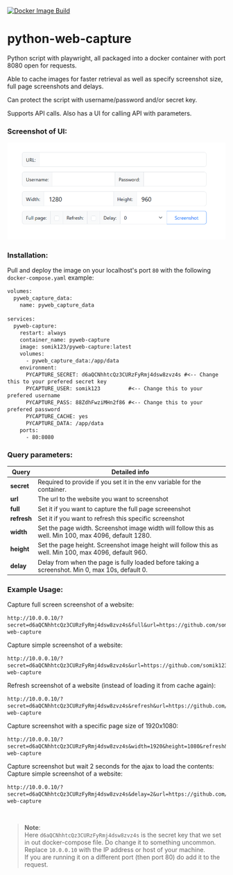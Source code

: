 [![Docker Image Build](https://github.com/somik123/python-web-capture/actions/workflows/main.yaml/badge.svg)](https://github.com/somik123/python-web-capture/actions/workflows/main.yaml)

# python-web-capture
Python script with playwright, all packaged into a docker container with port 8080 open for requests.

Able to cache images for faster retrieval as well as specify screenshot size, full page screenshots and delays.

Can protect the script with username/password and/or secret key.

Supports API calls. Also has a UI for calling API with parameters.

### Screenshot of UI:
<img src="https://raw.githubusercontent.com/somik123/python-web-capture/c2c8872148e46848c3486739a88cd379372435b7/screenshot.png" alt="screenshot" />

### Installation:
Pull and deploy the image on your localhost's port `80` with the following `docker-compose.yaml` example:
```
volumes:
  pyweb_capture_data:
    name: pyweb_capture_data

services:
  pyweb-capture:
    restart: always
    container_name: pyweb-capture
    image: somik123/pyweb-capture:latest
    volumes:
      - pyweb_capture_data:/app/data
    environment:
      PYCAPTURE_SECRET: d6aQCNhhtcQz3CURzFyRmj4dsw8zvz4s #<-- Change this to your prefered secret key
      PYCAPTURE_USER: somik123         #<-- Change this to your prefered username
      PYCAPTURE_PASS: 88ZdhFwziMHn2f86 #<-- Change this to your prefered password
      PYCAPTURE_CACHE: yes
      PYCAPTURE_DATA: /app/data
    ports:
      - 80:8080
```

### Query parameters:
 Query      | Detailed info           
------------|-------------------------
**secret**  | Required to provide if you set it in the env variable for the container. 
**url**     | The url to the website you want to screenshot
**full**    | Set it if you want to capture the full page screeenshot
**refresh** | Set it if you want to refresh this specific screenshot
**width**   | Set the page width. Screenshot image width will follow this as well. Min 100, max 4096, default 1280.
**height**  | Set the page height. Screenshot image height will follow this as well. Min 100, max 4096, default 960.
**delay**   | Delay from when the page is fully loaded before taking a screenshot. Min 0, max 10s, default 0.


### Example Usage:

Capture full screen screenshot of a website: 
```
http://10.0.0.10/?secret=d6aQCNhhtcQz3CURzFyRmj4dsw8zvz4s&full&url=https://github.com/somik123/python-web-capture
```

Capture simple screenshot of a website: 
```
http://10.0.0.10/?secret=d6aQCNhhtcQz3CURzFyRmj4dsw8zvz4s&url=https://github.com/somik123/python-web-capture
```

Refresh screenshot of a website (instead of loading it from cache again):
```
http://10.0.0.10/?secret=d6aQCNhhtcQz3CURzFyRmj4dsw8zvz4s&refresh&url=https://github.com/somik123/python-web-capture
```

Capture screenshot with a specific page size of 1920x1080:
```
http://10.0.0.10/?secret=d6aQCNhhtcQz3CURzFyRmj4dsw8zvz4s&width=1920&height=1080&refresh&url=https://github.com/somik123/python-web-capture
```

Capture screenshot but wait 2 seconds for the ajax to load the contents:
Capture simple screenshot of a website: 
```
http://10.0.0.10/?secret=d6aQCNhhtcQz3CURzFyRmj4dsw8zvz4s&delay=2&url=https://github.com/somik123/python-web-capture
```
<br>

> **Note**: <br>
> Here `d6aQCNhhtcQz3CURzFyRmj4dsw8zvz4s` is the secret key that we set in out docker-compose file. Do change it to something uncommon.<br>
> Replace `10.0.0.10` with the IP address or host of your machine.<br>
> If you are running it on a different port (then port 80) do add it to the request.<br>